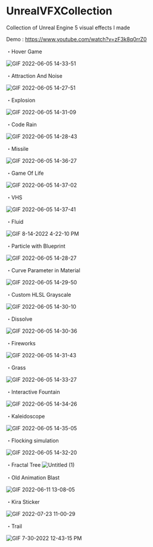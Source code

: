 # UnrealVFXCollection
Collection of Unreal Engine 5 visual effects I made

Demo : https://www.youtube.com/watch?v=zF3k8q0rrZ0

・Hover Game

![GIF 2022-06-05 14-33-51](https://user-images.githubusercontent.com/26865534/172037146-300e5346-738e-410b-a11f-859e663edcb4.gif)






・Attraction And Noise

![GIF 2022-06-05 14-27-51](https://user-images.githubusercontent.com/26865534/172036970-7baf1086-6683-4b44-a89b-68f629da830f.gif)


・Explosion

![GIF 2022-06-05 14-31-09](https://user-images.githubusercontent.com/26865534/172037113-5c69fafc-7f66-4b8a-beb1-36d553fc5e59.gif)


・Code Rain

![GIF 2022-06-05 14-28-43](https://user-images.githubusercontent.com/26865534/172037012-16227959-7ad7-4aee-b540-d87250a9f008.gif)


・Missile

![GIF 2022-06-05 14-36-27](https://user-images.githubusercontent.com/26865534/172037184-90f799d0-c533-4ac8-a842-07c67c9831ae.gif)


・Game Of Life

![GIF 2022-06-05 14-37-02](https://user-images.githubusercontent.com/26865534/172037191-f5b403d3-c1e9-422c-958f-40de224fe280.gif)

・VHS

![GIF 2022-06-05 14-37-41](https://user-images.githubusercontent.com/26865534/172037200-e1bb6c1e-1446-415d-90e9-b06e53abe065.gif)


・Fluid

![GIF 8-14-2022 4-22-10 PM](https://user-images.githubusercontent.com/26865534/184528674-ac09db96-c7f9-4882-81ca-96d5bbf1c46d.gif)


・Particle with Blueprint

![GIF 2022-06-05 14-28-27](https://user-images.githubusercontent.com/26865534/172036986-45c4cf41-49be-4ff3-91ce-4d3573c029b7.gif)



・Curve Parameter in Material

![GIF 2022-06-05 14-29-50](https://user-images.githubusercontent.com/26865534/172037080-39d726db-2da3-4e0b-9526-2786aa1d0d6f.gif)

・Custom HLSL Grayscale

![GIF 2022-06-05 14-30-10](https://user-images.githubusercontent.com/26865534/172037084-d85faa84-21b6-4982-aecf-1104de76efa0.gif)

・Dissolve

![GIF 2022-06-05 14-30-36](https://user-images.githubusercontent.com/26865534/172037109-bbbb0c7e-486e-4fcd-aba9-d9ed37987524.gif)



・Fireworks

![GIF 2022-06-05 14-31-43](https://user-images.githubusercontent.com/26865534/172037116-250d53b6-e3d8-49cd-8026-d1371cf81cf6.gif)



・Grass

![GIF 2022-06-05 14-33-27](https://user-images.githubusercontent.com/26865534/172037139-bf388b4d-1417-4c47-92ff-1f2ad3fe8165.gif)



・Interactive Fountain

![GIF 2022-06-05 14-34-26](https://user-images.githubusercontent.com/26865534/172037160-77aaf19f-4da4-4788-84b7-f29e01843113.gif)

・Kaleidoscope

![GIF 2022-06-05 14-35-05](https://user-images.githubusercontent.com/26865534/172037178-07b717ae-60f8-4399-a76c-7e8ffc590d75.gif)


・Flocking simulation

![GIF 2022-06-05 14-32-20](https://user-images.githubusercontent.com/26865534/172037121-bf8726c9-1857-4c7e-bd12-89484387cab5.gif)

・Fractal Tree
![Untitled (1)](https://user-images.githubusercontent.com/26865534/184122956-739635ec-f59e-4531-951f-212ae1ac5c0a.jpg)


・Old Animation Blast

![GIF 2022-06-11 13-08-05](https://user-images.githubusercontent.com/26865534/173171975-689b0652-88c8-4b2c-8d16-5574fba3bb8f.gif)

・Kira Sticker

![GIF 2022-07-23 11-00-29](https://user-images.githubusercontent.com/26865534/180586787-07d4a81c-e826-4366-8ae8-f2cf07d2c09c.gif)

・Trail

![GIF 7-30-2022 12-43-15 PM](https://user-images.githubusercontent.com/26865534/181871181-18956426-4502-4dfb-bbec-bd73db9144ea.gif)
